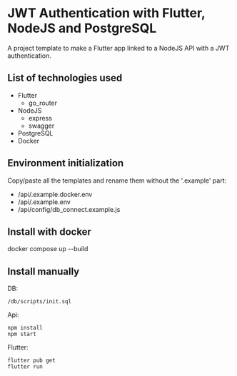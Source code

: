 # JWT Authentication with Flutter, NodeJS and PostgreSQL

A project template to make a Flutter app linked to a NodeJS API with a JWT authentication.

## List of technologies used

- Flutter
  - go_router
- NodeJS
  - express
  - swagger
- PostgreSQL
- Docker

## Environment initialization

Copy/paste all the templates and rename them without the '.example' part:

- /api/.example.docker.env
- /api/.example.env
- /api/config/db_connect.example.js

## Install with docker

docker compose up --build

## Install manually

DB:

````shell
/db/scripts/init.sql
````

Api:

````shell
npm install
npm start
````

Flutter:

````shell
flutter pub get
flutter run
````
